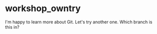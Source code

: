 # workshop_owntry
I'm happy to learn more about Git.
Let's try another one.
Which branch is this in?